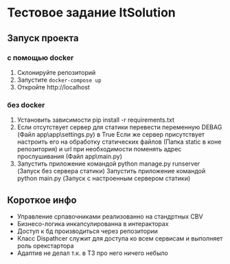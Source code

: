 # Тестовое задание ItSolution 

## Запуск проекта 

### с помощью docker
1. Склонируйте репозиторий
2. Запустите `docker-compose up`
3. Откройте http://localhost

### без docker 

1. Установить зависимости pip install -r requirements.txt
2. Если отсутствует сервер для статики перевести переменную DEBAG (Файл app\app\settings.py) в True
Если же сервер присутствует настроить его на обработку статических файлов (Папка static в коне репозитория) и url
при необходимости поменять адрес прослушивания (Файл app\main.py)
3. Запустить приложение командой python manage.py runserver (Запуск без сервера статики)
   Запустить приложение командой python main.py (Запуск с настроенным сервером статики)

## Короткое инфо
* Управление српавочниками реализованно на стандртных CBV 
* Бизнесо-логика инкапсулированна в интеракторах
* Доступ к бд производиться через репозитории
* Класс Dispathcer служит для доступа ко всем сервисам и выполняет роль орекстартора
* Адаптив не делал т.к. в ТЗ про него ничего небыло
